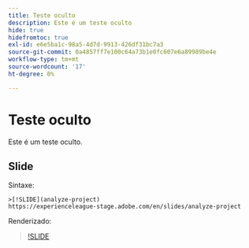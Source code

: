 ```yaml
---
title: Teste oculto
description: Este é um teste oculto
hide: true
hidefromtoc: true
exl-id: e6e5ba1c-98a5-4d7d-9913-426df31bc7a3
source-git-commit: 0a4857ff7e100c64a73b1e0fc607e6a89989be4e
workflow-type: tm+mt
source-wordcount: '17'
ht-degree: 0%

---
```


# Teste oculto

Este é um teste oculto.

## Slide

Sintaxe:

```
>[!SLIDE](analyze-project)
https://experienceleague-stage.adobe.com/en/slides/analyze-project
```

Renderizado:

>[!SLIDE](analyze-project)
